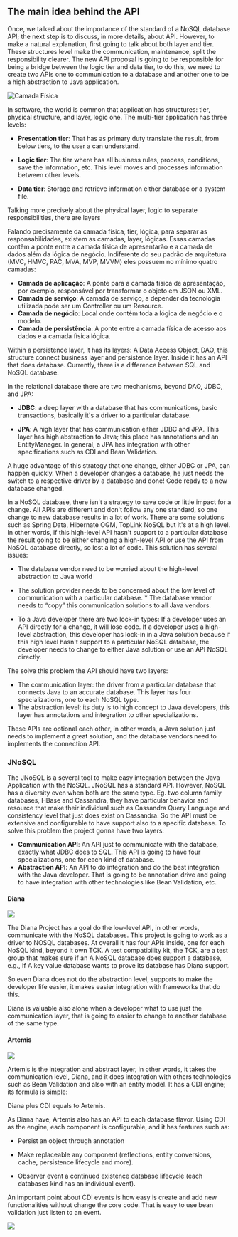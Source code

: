 ## The main idea behind the API

Once, we talked about the importance of the standard of a NoSQL database API; the next step is to discuss, in more details, about API. However, to make a natural explanation, first going to talk about both layer and tier. These structures level make the communication, maintenance, split the responsibility clearer. The new API proposal  is going to be responsible for being a bridge between the logic tier and data tier, to do this, we need to create two APIs one to communication to a database and another one to be a high abstraction to Java application.

![Camada Física](../../images/01.png)

In software, the world is common that application has structures: tier, physical structure, and layer, logic one. The multi-tier application has three levels:

* **Presentation tier**: That has as primary duty translate the result, from below tiers, to the user a can understand.

* **Logic tier**: The tier where has all business rules, process, conditions, save the information, etc. This level moves and processes information between other levels.

* **Data tier**: Storage and retrieve information either database or a system file.

Talking more precisely about the physical layer, logic to separate responsibilities, there are layers  

Falando precisamente da camada física, tier, lógica, para separar as responsabilidades, existem as camadas, layer, lógicas. Essas camadas contêm a ponte entre a camada física de apresentarão e a camada de dados além da lógica de negócio. Indiferente do seu padrão de arquitetura \(MVC, HMVC, PAC, MVA, MVP, MVVM\) eles possuem no mínimo quatro camadas:

* **Camada de aplicação**: A ponte para a camada física de apresentação, por exemplo, responsável por transformar o objeto em JSON ou XML.
* **Camada de serviço**: A camada de serviço, a depender da tecnologia utilizada pode ser um Controller ou um Resource.
* **Camada de negócio**: Local onde contém toda a lógica de negócio e o modelo.
* **Camada de persistência**: A ponte entre a camada física de acesso aos dados e a camada física lógica.

Within a persistence layer, it has its layers: A Data Access Object, DAO, this structure connect business layer and persistence layer. Inside it has an API that does database. Currently, there is a difference between SQL and NoSQL database:

In the relational database there are two mechanisms, beyond DAO, JDBC, and JPA:

* **JDBC**: a deep layer with a database that has communications, basic transactions, basically it's a driver to a particular database.

* **JPA**: A high layer that has communication either JDBC and JPA. This layer has high abstraction to Java; this place has annotations and an EntityManager. In general, a JPA has integration with other specifications such as CDI and Bean Validation.

A huge advantage of this strategy that one change, either JDBC or JPA, can happen quickly. When a developer changes a database, he just needs the switch to a respective driver by a database and done! Code ready to a new database changed.

In a NoSQL database, there isn't a strategy to save code or little impact for a change. All APIs are different and don't follow any one standard, so one change to new database results in a lot of work. There are some solutions such as Spring Data, Hibernate OGM, TopLink NoSQL but it's at a high level. In other words, if this high-level API hasn't support to a particular database the result going to be either changing a high-level API or use the API from NoSQL database directly, so lost a lot of code. This solution has several issues:

* The database vendor need to be worried about the high-level abstraction to Java world

* The solution provider needs to be concerned about the low level of communication with a particular database. \* The database vendor needs to “copy” this communication solutions to all Java vendors.

* To a Java developer there are two lock-in types: If a developer uses an API directly for a change, it will lose code. If a developer uses a high-level abstraction, this developer has lock-in in a Java solution because if this high level hasn't support to a particular NoSQL database, the developer needs to change to either Java solution or use an API NoSQL directly.

The solve this problem the API should have two layers:

* The communication layer: the driver from a particular database that connects Java to an accurate database. This layer has four specializations, one to each NoSQL type.
* The abstraction level: its duty is to high concept to Java developers, this layer has annotations and integration to other specializations.

These APIs are optional each other, in other words, a Java solution just needs to implement a great solution, and the database vendors need to implements the connection API.

### JNoSQL

The JNoSQL is a several tool to make easy integration between the Java Application with the NoSQL. JNoSQL has a standard API. However, NoSQL has a diversity even when both are the same type. Eg. two column family databases, HBase and Cassandra, they have particular behavior and resource that make their individual such as Cassandra Query Language and consistency level that just does exist on Cassandra. So the API must be extensive and configurable to have support also to a specific database. To solve this problem the project gonna have two layers:

* **Communication API**: An API just to communicate with the database, exactly what JDBC does to SQL. This API is going to have four specializations, one for each kind of database.
* **Abstraction API**: An API to do integration and do the best integration with the Java developer. That is going to be annotation drive and going to have integration with other technologies like Bean Validation, etc.

#### Diana

![](../../images/duke-diana-min.png)

The Diana Project has a goal do the low-level API, in other words, communicate with the NoSQL databases. This project is going to work as a driver to NOSQL databases. At overall it has four APIs inside, one for each NoSQL kind, beyond it own TCK. A test compatibility kit, the TCK, are a test group that makes sure if an A NoSQL database does support a database, e.g., If A key value database wants to prove its database has Diana support.

So even Diana does not do the abstraction level, supports to make the developer life easier, it makes easier integration with frameworks that do this.

Diana is valuable also alone when a developer what to use just the communication layer, that is going to easier to change to another database of the same type.

#### Artemis

![](../../images/artemis-integration.png)

Artemis is the integration and abstract layer, in other words, it takes the communication level, Diana, and it does integration with others technologies such as Bean Validation and also with an entity model. It has a CDI engine; its formula is simple:

Diana plus CDI equals to Artemis.

As Diana have, Artemis also has an API to each database flavor. Using CDI as the engine, each component is configurable, and it has  features such as:

* Persist an object through annotation

* Make replaceable any component \(reflections, entity conversions, cache, persistence lifecycle and more\).

* Observer event a continued existence database lifecycle \(each databases kind has an individual event\).

An important point about CDI events is how easy is create and add new functionalities without change the core code. That is easy to use bean validation just listen to an event.

![](../../images/integration-artemis.png)
